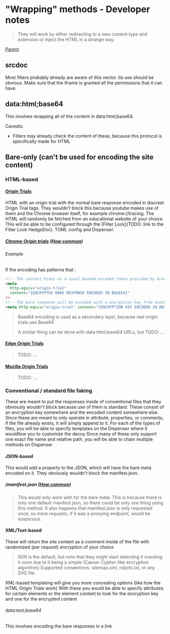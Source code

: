 # "Wrapping" methods - Developer notes

> They will work by either redirecting to a new content type and extension or inject the HTML in a strange way.

[Parent](../Index.md)

## srcdoc

Most filters probably already are aware of this vector. Its use should be obvious. Make sure that the iframe is granted all the permissions that it can have.

## data:html;base64

This involves wrapping all of the content in data:html;base64.

Caveats:

- Filters may already check the content of these, because this protocol is specifically made for HTML

## Bare-only (can't be used for encoding the site content)

### HTML-based

#### [Origin Trials](https://github.com/GoogleChrome/OriginTrials/blob/gh-pages/explainer.md)

HTML with an origin trial with the normal bare response encoded in discreet Origin Trial tags. They wouldn't block this because youtube makes use of them and the Chrome browser itself, for example chrome://tracing. The HTML will randomly be fetched from an educational website of your choice. This will be able to be configured through the [Filter Lock](TODO: link to the Filter Lock HedgeDoc). TOML config and Dispenser.

##### [Chrome Origin trials](https://googlechrome.github.io/OriginTrials/developer-guide.html) ([How common](https://trends.builtwith.com/docinfo/Origin-Trials))

###### Example

If the encoding has patterns that :

```html
<!-- The content hides as a usual Base64-encoded token provided by browser developers -->
<meta
  http-equiv="origin-trial"
  content="{ENCRYPTED BARE RESPONSE ENCODED IN BASE64}"
/>
<!-- The bare response will be encoded with a encryption key from another origin-trial: -->
<meta http-equiv="origin-trial" content="{ENCRYPTION KEY ENCODED IN BASE64}" />
```

> Base64 encoding is used as a secondary layer, because real origin trials use Base64

> A similar thing can be done with data:html;base64 URLs, but TODO: ...

#### [Edge Origin Trials](https://microsoftedge.github.io/MSEdgeExplainers/origin-trials)

> TODO: ...

#### [Mozilla Origin Trials](...)

> TODO: ...

### Conventional / standard file faking

These are meant to put the responses inside of conventional files that they obviously wouldn't block because use of them is standard. These consist of an encryption key somewhere and the encoded content somewhere else.
Since these are meant to only operate in attribute, properties, or comments, if the file already exists, it will simply append to it.
For each of the types of files, you will be able to specify templates on the Dispenser where it wouldllow you to customize the decoy
Since many of these only support one exact file name and relative path, you will be able to chain multiple methods on Dispenser

#### JSON-based

This would add a property to the JSON, which will have the bare meta encoded on it. They obviously wouldn't block the manifest.json.

##### /manifest.json ([How common](https://trends.builtwith.com/docinfo/Web-App-Manifest))

> This would only work with for the bare meta. This is because there is only one default manifest.json, so there could be only one thing using this method. It also happens that manifest.json is only requested once, so more requests, if it was a proxying endpoint, would be suspicious.

#### XML/Text-based

These will return the site content as a comment inside of the file with randomized (per request) encryption of your choice

> XOR is the default, but note that they might start detecting it cracking it soon due to it being a simple (Caeser Cypher-like encryption algorithm)
> Supported conventions: sitemap.xml, robots.txt, or any SVG file

XML-based templating will give you more concealing options (like how the HTML Origin Trials work)
With these you would be able to specify attributes for certain elements or the element content to look for the encryption key and one for the encrypted content

###### data:text;base64

This involves encoding the bare responses in a link
